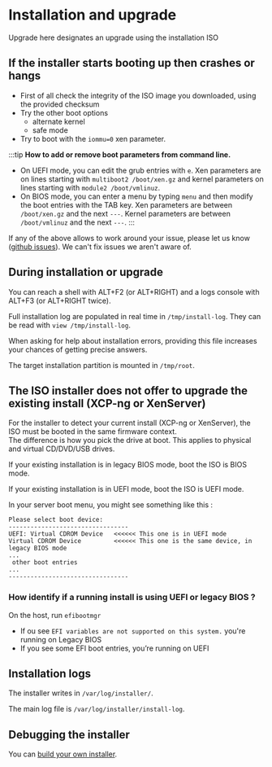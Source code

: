 # Installation and upgrade

Upgrade here designates an upgrade using the installation ISO

## If the installer starts booting up then crashes or hangs

* First of all check the integrity of the ISO image you downloaded, using the provided checksum
* Try the other boot options
  * alternate kernel
  * safe mode
* Try to boot with the `iommu=0` xen parameter.

:::tip
**How to add or remove boot parameters from command line.**

* On UEFI mode, you can edit the grub entries with `e`. Xen parameters are on lines starting with `multiboot2 /boot/xen.gz` and kernel parameters on lines starting with `module2 /boot/vmlinuz`.
* On BIOS mode, you can enter a menu by typing `menu` and then modify the boot entries with the TAB key. Xen parameters are between `/boot/xen.gz` and the next `---`. Kernel parameters are between `/boot/vmlinuz` and the next `---`.
:::

If any of the above allows to work around your issue, please let us know ([github issues](https://github.com/xcp-ng/xcp/issues)). We can't fix issues we aren't aware of.

## During installation or upgrade

You can reach a shell with ALT+F2 (or ALT+RIGHT) and a logs console with ALT+F3 (or ALT+RIGHT twice).

Full installation log are populated in real time in `/tmp/install-log`. They can be read with `view /tmp/install-log`.

When asking for help about installation errors, providing this file increases your chances of getting precise answers.

The target installation partition is mounted in `/tmp/root`.

## The ISO installer does not offer to upgrade the existing install (XCP-ng or XenServer)

For the installer to detect your current install (XCP-ng or XenServer), the ISO must be booted in the same firmware context.\
The difference is how you pick the drive at boot. This applies to physical and virtual CD/DVD/USB drives.

If your existing installation is in legacy BIOS mode, boot the ISO is BIOS mode.

If your existing installation is in UEFI mode, boot the ISO is UEFI mode.

In your server boot menu, you might see something like this : 

```
Please select boot device:
---------------------------------
UEFI: Virtual CDROM Device   <<<<<< This one is in UEFI mode
Virtual CDROM Device         <<<<<< This one is the same device, in legacy BIOS mode
...
 other boot entries
...
---------------------------------
```

### How identify if a running install is using UEFI or legacy BIOS ?

On the host, run `efibootmgr`

- If ou see `EFI variables are not supported on this system.` you're running on Legacy BIOS
- If you see some EFI boot entries, you’re running on UEFI

## Installation logs

The installer writes in `/var/log/installer/`.

The main log file is `/var/log/installer/install-log`.

## Debugging the installer

You can [build your own installer](../../project/development-process/ISO-modification).